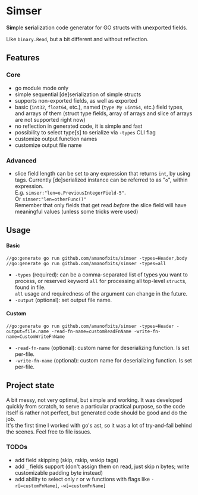 # Simser

**Sim**ple **ser**ialization code generator for GO structs with unexported fields.

Like `binary.Read`, but a bit different and without reflection.

## Features

### Core

- go module mode only
- simple sequential [de]serialization of simple structs
- supports non-exported fields, as well as exported
- basic (`int32`, `float64`, etc.), named (`type My uint64`, etc.) field types, and arrays of them (struct type fields,
  array of arrays and slice of arrays are not supported right now)
- no reflection in generated code, it is simple and fast
- possibility to select type[s] to serialize via `-types` CLI flag
- customize output function names
- customize output file name

### Advanced

- slice field length can be set to any expression that returns `int`, by using tags. Currently [de]serialized instance can be referred to as "`o`", within expression.  
  E.g. `simser:"len=o.PreviousIntegerField-5"`.  
  Or `simser:"len=otherFunc()"`  
  Remember that only fields that get read _before_ the slice field will have meaningful values (unless some tricks were used)

## Usage

#### Basic

`//go:generate go run github.com/amanofbits/simser -types=Header,body`
`//go:generate go run github.com/amanofbits/simser -types=all`

- `-types` (required): can be a comma-separated list of types you want to process, or reserved keyword `all` for processing all top-level `struct`s, found in file.  
  `all` usage and requiredness of the argument can change in the future.
- `-output` (optional): set output file name.

#### Custom

`//go:generate go run github.com/amanofbits/simser -types=Header -output=file.name -read-fn-name=customReadFnName -write-fn-name=CustomWriteFnName`

- `-read-fn-name` (optional): custom name for deserializing function. Is set per-file.
- `-write-fn-name` (optional): custom name for deserializing function. Is set per-file.

## Project state

A bit messy, not very optimal, but simple and working. It was developed quickly from scratch, to serve a particular practical purpose, so the code itself is rather not perfect, but generated code should be good and do the job.  
It's the first time I worked with go's ast, so it was a lot of try-and-fail behind the scenes. Feel free to file issues.

### TODOs

- add field skipping (skip, rskip, wskip tags)
- add `_` fields support (don't assign them on read, just skip n bytes; write customizable padding byte instead)
- add ability to select only r or w functions with flags like `-r[=customFnName]`, `-w[=customFnName]`
